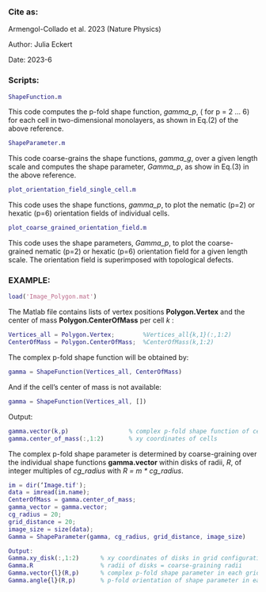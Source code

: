 ### Cite as:
Armengol-Collado et al. 2023 (Nature Physics)

Author: Julia Eckert

Date: 2023-6 


### Scripts:

```MATLAB
ShapeFunction.m
```
This code computes the p-fold shape function, *gamma_p*, ( for p = 2 ... 6) for each cell in two-dimensional monolayers, as shown in Eq.(2) of the above reference.

```MATLAB
ShapeParameter.m
```
This code coarse-grains the shape functions, *gamma_g*, over a given length scale and computes the shape parameter, *Gamma_p*, as show in Eq.(3) in the above reference.

```MATLAB
plot_orientation_field_single_cell.m
```
This code uses the shape functions, *gamma_p*, to plot the nematic (p=2) or hexatic (p=6) orientation fields of individual cells.

```MATLAB
plot_coarse_grained_orientation_field.m
```
This code uses the shape parameters, *Gamma_p*, to plot the coarse-grained nematic (p=2) or hexatic (p=6) orientation field for a given length scale. The orientation field is superimposed with topological defects. 

### EXAMPLE:

```MATLAB
load('Image_Polygon.mat')
```

The Matlab file contains lists of vertex positions **Polygon.Vertex** and the center of mass **Polygon.CenterOfMass** per cell *k* :

```MATLAB
Vertices_all = Polygon.Vertex;        %Vertices_all{k,1}(:,1:2) 
CenterOfMass = Polygon.CenterOfMass;  %CenterOfMass(k,1:2)
```

The complex p-fold shape function will be obtained by:

```MATLAB
gamma = ShapeFunction(Vertices_all, CenterOfMass)
```

And if the cell’s center of mass is not available:
```MATLAB
gamma = ShapeFunction(Vertices_all, [])
```

Output:
```MATLAB
gamma.vector(k,p)                 % complex p-fold shape function of cell k   
gamma.center_of_mass(:,1:2)       % xy coordinates of cells
```

The complex p-fold shape parameter is determined by coarse-graining over the individual shape functions **gamma.vector** within disks of radii, *R*, of integer multiples of *cg_radius* with *R = m * cg_radius*.

```MATLAB
im = dir(‘Image.tif');
data = imread(im.name);
CenterOfMass = gamma.center_of_mass;
gamma_vector = gamma.vector;
cg_radius = 20; 
grid_distance = 20;
image_size = size(data);
Gamma = ShapeParameter(gamma, cg_radius, grid_distance, image_size)
```
```MATLAB
Output:
Gamma.xy_disk(:,1:2)      % xy coordinates of disks in grid configuration of distance cg_radius
Gamma.R                   % radii of disks = coarse-graining radii
Gamma.vector{l}(R,p)      % complex p-fold shape parameter in each grid point l for all radii R
Gamma.angle{l}(R,p)       % p-fold orientation of shape parameter in each grid point l for all radii R
```
